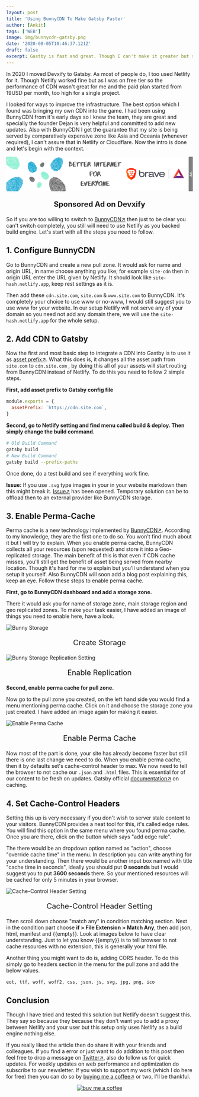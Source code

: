 ```yaml
---
layout: post
title: 'Using BunnyCDN To Make Gatsby Faster'
author: [Ankit]
tags: ['WEB']
image: img/bunnycdn-gatsby.png
date: '2020-08-05T10:46:37.121Z'
draft: false
excerpt: Gastby is fast and great. Though I can't make it greater but surely can make it faster, want to see how? Join me and see how I use BunnyCDN to make Gatsby super fast.
---
```


In 2020 I moved Devxify to Gatsby. As most of people do, I too used Netlify for it. Though Netlify worked fine but as I was on free tier so the performance of CDN wasn't great for me and the paid plan started from 19USD per month, too high for a single project. 

I looked for ways to improve the infrastructure. The best option which I found was bringing my own CDN into the game. I had been using BunnyCDN from it's early days so I knew the team, they are great and specially the founder Dejan is very helpful and committed to add new updates. Also with BunnyCDN I get the guarantee that my site is being served by comparatively expensive zone like Asia and Oceania (whenever required), I can't assure that in Netlify or Cloudflare. Now the intro is done and let's begin with the context.

<a href="https://www.devxify.com/go/sponsor" rel="nofollow sponsored" target="_blank">![Ads on Devxify](img/sponsor.png)</a>
<p style="text-align: center; font-size:1.25rem"><strong>Sponsored Ad on Devxify</strong></p>

So if you are too willing to switch to <a href="https://www.devxify.com/go/bunnycdn" target="_blank" rel="sponsored">BunnyCDN↗</a> then just to be clear you can't switch completely, you still will need to use Netlify as you backed build engine. Let's start with all the steps you need to follow.

## 1. Configure BunnyCDN

Go to BunnyCDN and create a new pull zone. It would ask for name and origin URL, in name choose anything you like; for example `site-cdn` then in origin URL enter the URL given by Netlify. It should look like `site-hash.netlify.app`, keep rest settings as it is.

Then add these `cdn.site.com`, `site.com` & `www.site.com` to BunnyCDN. It's completely your choice to use www or no-www, I would still suggest you to use www for your website. In our setup Netlify will not serve any of your domain so you need not add any domain there, we will use the `site-hash.netlify.app` for the whole setup.

## 2. Add CDN to Gatsby

Now the first and most basic step to integrate a CDN into Gastby is to use it as [asset prefix↗](https://www.gatsbyjs.org/docs/asset-prefix/). What this does is, it changes all the asset path from `site.com` to `cdn.site.com` , by doing this all of your assets will start routing from BunnyCDN instead of Netlify. To do this you need to follow 2 simple steps.

**First, add asset prefix to Gatsby config file**

```jsx
module.exports = {
  assetPrefix: `https://cdn.site.com`,
}
```

**Second, go to Netlify setting and find menu called build & deploy. Then simply change the build command.**

```bash
# Old Build Command
gatsby build
# New Build Command
gatsby build --prefix-paths
```

Once done, do a test build and see if everything work fine.

**Issue:** If you use `.svg` type images in your in your website markdown then this might break it. [Issue↗](https://github.com/gatsbyjs/gatsby/issues/25918) has been opened. Temporary solution can be to offload then to an external provider like BunnyCDN storage.

## 3. Enable Perma-Cache

Perma cache is a new technology implemented by <a href="https://www.devxify.com/go/bunnycdn" target="_blank" rel="sponsored">BunnyCDN↗</a>. According to my knowledge, they are the first one to do so. You won't find much about it but I will try to explain. When you enable perma cache, BunnyCDN collects all your resources (upon requested) and store it into a Geo-replicated storage. The main benefit of this is that even if CDN cache misses, you'll still get the benefit of asset being served from nearby location. Though it's hard for me to explain but you'll understand when you setup it yourself. Also BunnyCDN will soon add a blog post explaining this, keep an eye. Follow these steps to enable perma cache.

**First, go to BunnyCDN dashboard and add a storage zone.**

There it would ask you for name of storage zone, main storage region and geo replicated zones. To make your task easier, I have added an image of things you need to enable here, have a look.

![Bunny Storage](/img/b1.jpg)
<p style="text-align: center; font-size:1.25rem">Create Storage</p>

![Bunny Storage Replication Setting](/img/b2.png)
<p style="text-align: center; font-size:1.25rem">Enable Replication</p>

**Second, enable perma cache for pull zone.**

Now go to the pull zone you created, on the left hand side you would find a menu mentioning perma cache. Click on it and choose the storage zone you just created. I have added an image again for making it easier.

![Enable Perma Cache](/img/b3.png)
<p style="text-align: center; font-size:1.25rem">Enable Perma Cache</p>

Now most of the part is done, your site has already become faster but still there is one last change we need to do. When you enable perma cache, then it by defaults set's cache-control header to max. We now need to tell the browser to not cache our `.json` and `.html` files. This is essential for of our content to be fresh on updates. Gatsby official [documentation↗](https://www.gatsbyjs.org/docs/caching/) on caching.

## 4. Set Cache-Control Headers

Setting this up is very necessary if you don't wish to server stale content to your visitors. BunnyCDN provides a neat tool for this, it's called edge rules. You will find this option in the same menu where you found perma cache. Once you are there, click on the button which says "add edge rule". 

The there would be an dropdown option named as "action", choose "override cache time" in the menu. In description you can write anything for your understanding. Then there would be another input box named with title "cache time in seconds", ideally you should put **0 seconds** but I would suggest you to put **3600 seconds** there. So your mentioned resources will be cached for only 5 minutes in your browser.

![Cache-Control Header Setting](/img/b4.png)
<p style="text-align: center; font-size:1.25rem">Cache-Control Header Setting</p>

Then scroll down choose "match any" in condition matching section. Next in the condition part choose **if > File Extension > Match Any**, then add json, html, manifest and {{empty}}. Look at images below to have clear understanding. Just to let you know {{empty}} is to tell browser to not cache resources with no extension, this is generally your html file.

Another thing you might want to do is, adding CORS header. To do this simply go to headers section in the menu for the pull zone and add the below values.

```text
eot, ttf, woff, woff2, css, json, js, svg, jpg, png, ico
```

## Conclusion

Though I have tried and tested this solution but Netlify doesn't suggest this. They say so because they because they don't want you to add a proxy between Netlify and your user but this setup only uses Netlify as a build engine nothing else.

If you really liked the article then do share it with your friends and colleagues. If you find a error or just want to do addition to this post then feel free to drop a message on [Twitter↗](https://twitter.com/devxify), also do follow us for quick updates. For weekly updates on web performance and optimization do subscribe to our newsletter. If you wish to support my work (which I do here for free) then you can do so by [buying me a coffee↗](https://www.buymeacoffee.com/Devxify) or two, I'll be thankful.

<p style="text-align:center">
<a href="https://www.buymeacoffee.com/Devxify" rel="noreferrer nofollow" target="_blank"><img alt="buy me a coffee" src="https://devstorage.b-cdn.net/bmc.svg"></a>
</p>
<!--Comments System-->
<script src="https://utteranc.es/client.js"
        data-repo="Devxify/Devxify-Talk"
        data-issue-term="title"
        data-label="comment"
        data-theme="github-light"
        crossorigin="anonymous"
        async>
</script>
